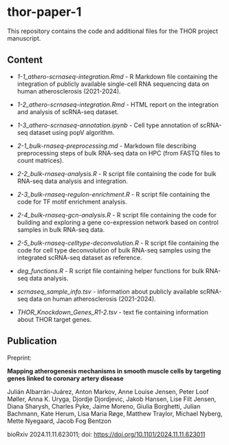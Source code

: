 # thor-paper-1

This repository contains the code and additional files for the THOR project manuscript.

## Content

- *1-1_athero-scrnaseq-integration.Rmd* - R Markdown file containing the integration of publicly available single-cell RNA sequencing data on human atherosclerosis (2021-2024).

- *1-2_athero-scrnaseq-integration.Rmd* - HTML report on the integration and analysis of scRNA-seq dataset.

- *1-3_athero-scrnaseq-annotation.ipynb* - Cell type annotation of scRNA-seq dataset using popV algorithm.

- *2-1_bulk-rnaseq-preprocessing.md* - Markdown file describing preprocessing steps of bulk RNA-seq data on HPC (from FASTQ files to count matrices).

- *2-2_bulk-rnaseq-analysis.R* - R script file containing the code for bulk RNA-seq data analysis and integration.

- *2-3_bulk-rnaseq-regulon-enrichment.R* - R script file containing the code for TF motif enrichment analysis.

- *2-4_bulk-rnaseq-gcn-analysis.R* - R script file containing the code for building and exploring a gene co-expression network based on control samples in bulk RNA-seq data.

- *2-5_bulk-rnaseq-celltype-deconvolution.R* - R script file containing the code for cell type deconvolution of bulk RNA-seq samples using the integrated scRNA-seq dataset as reference.

- *deg_functions.R* - R script file containing helper functions for bulk RNA-seq data analysis.

- *scrnaseq_sample_info.tsv* - information about publicly available scRNA-seq data on human atherosclerosis (2021-2024).

- *THOR_Knockdown_Genes_R1-2.tsv* - text fie containing information about THOR target genes.


## Publication

Preprint:

**Mapping atherogenesis mechanisms in smooth muscle cells by targeting genes linked to coronary artery disease**

Julián Albarrán-Juárez, Anton Markov, Anne Louise Jensen, Peter Loof Møller, Anna K. Uryga, Djordje Djordjevic, Jakob Hansen, Lise Filt Jensen, Diana Sharysh, Charles Pyke, Jaime Moreno, Giulia Borghetti, Julian Bachmann, Kate Herum, Lisa Maria Røge, Matthew Traylor, Michael Nyberg, Mette Nyegaard, Jacob Fog Bentzon

bioRxiv 2024.11.11.623011; doi: https://doi.org/10.1101/2024.11.11.623011


